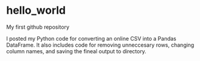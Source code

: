 # hello_world
My first github repository

I posted my Python code for converting an online CSV into a Pandas DataFrame. 
It also includes code for removing unneccesary rows, changing column names, and saving the fineal output to  directory. 
